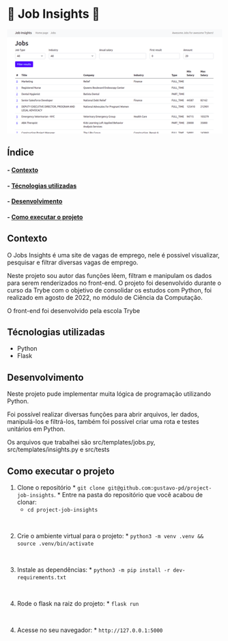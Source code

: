 <h1>💼 Job Insights 🏢</h1>

<img src="./src/images/jobs.png" alt="Imagem site">
</br>

<h2>Índice</h2>
<h4>- <a href="#context">Contexto</a></h4>
<h4>- <a href="#tecnologies">Técnologias utilizadas</a></h4>
<h4>- <a href="#development">Desenvolvimento</a></h4>
<h4>- <a href="#howtouse">Como executar o projeto</a></h4>

<h2 id="context">Contexto</h2>

<p>O Jobs Insights é uma site de vagas de emprego, nele é possivel visualizar, pesquisar e filtrar diversas vagas de emprego.</p>
<p>Neste projeto sou autor das funções lêem, filtram e manipulam os dados para serem renderizados no front-end. O projeto foi desenvolvido durante o curso da Trybe com o objetivo de consolidar os estudos com Python, foi realizado em agosto de 2022, no módulo de Ciência da Computação.</p>
<p>O front-end foi desenvolvido pela escola Trybe</p>

<h2 id="tecnologies">Técnologias utilizadas</h2>

<ul>
  <li>Python</li>
  <li>Flask</li>
</ul>

<h2 id="development">Desenvolvimento</h2>

<p>Neste projeto pude implementar muita lógica de programação utilizando Python.</p>
<p>Foi possível realizar diversas funções para abrir arquivos, ler dados, manipulá-los e filtrá-los, também foi possível criar uma rota e testes unitários em Python.</p>
<p>Os arquivos que trabalhei são src/templates/jobs.py, src/templates/insights.py e src/tests</p>


<h2 id="howtouse">Como executar o projeto</h2>

  1. Clone o repositório
    * `git clone git@github.com:gustavo-pd/project-job-insights`.
    * Entre na pasta do repositório que você acabou de clonar:
      * `cd project-job-insights`
</br>

  2. Crie o ambiente virtual para o projeto:
    * `python3 -m venv .venv && source .venv/bin/activate`
</br>

  3. Instale as dependências:
    * `python3 -m pip install -r dev-requirements.txt`
</br>

  4. Rode o flask na raiz do projeto:
    * `flask run`
</br>

  4. Acesse no seu navegador:
    * `http://127.0.0.1:5000`
</br>
